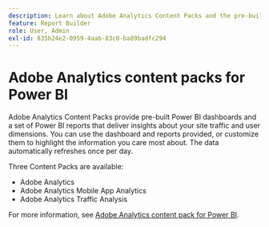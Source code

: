 ```yaml
---
description: Learn about Adobe Analytics Content Packs and the pre-built Power BI dashboards and reports.
feature: Report Builder
role: User, Admin
exl-id: 835b24e2-0959-4aab-83c0-ba89badfc294
---
```

# Adobe Analytics content packs for Power BI

Adobe Analytics Content Packs provide pre-built Power BI dashboards and a set of Power BI reports that deliver insights about your site traffic and user dimensions. You can use the dashboard and reports provided, or customize them to highlight the information you care most about. The data automatically refreshes once per day.

Three Content Packs are available:

* Adobe Analytics 
* Adobe Analytics Mobile App Analytics 
* Adobe Analytics Traffic Analysis

For more information, see [Adobe Analytics content pack for Power BI](https://powerbi.microsoft.com/en-us/documentation/powerbi-content-pack-adobe-analytics/).
